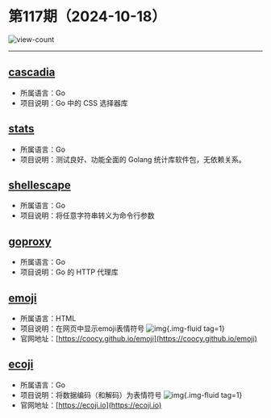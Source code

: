 # 第117期（2024-10-18）

![view-count](https://count.getloli.com/@xiaoxuan6-weekly-20241018)

---
## [cascadia](https://github.com/andybalholm/cascadia)
- 所属语言：Go
- 项目说明：Go 中的 CSS 选择器库

## [stats](https://github.com/montanaflynn/stats)
- 所属语言：Go
- 项目说明：测试良好、功能全面的 Golang 统计库软件包，无依赖关系。

## [shellescape](https://github.com/alessio/shellescape)
- 所属语言：Go
- 项目说明：将任意字符串转义为命令行参数

## [goproxy](https://github.com/elazarl/goproxy)
- 所属语言：Go
- 项目说明：Go 的 HTTP 代理库

## [emoji](https://github.com/coocy/emoji)
- 所属语言：HTML
- 项目说明：在网页中显示emoji表情符号
![img](https://ghfast.top/https://raw.githubusercontent.com/xiaoxuan6/weekly/main/docs/static/images/2024-10-18/1729227591.png){.img-fluid tag=1}
- 官网地址：[https://coocy.github.io/emoji](https://coocy.github.io/emoji)

## [ecoji](https://github.com/keith-turner/ecoji)
- 所属语言：Go
- 项目说明：将数据编码（和解码）为表情符号
![img](https://ghfast.top/https://raw.githubusercontent.com/xiaoxuan6/weekly/main/docs/static/images/2024-10-18/1729239423.png){.img-fluid tag=1}
- 官网地址：[https://ecoji.io](https://ecoji.io)
